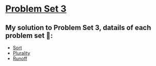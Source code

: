 # [Problem Set 3](https://cs50.harvard.edu/x/2024/psets/3/)

## My solution to Problem Set 3, datails of each problem set 🔗:

- [Sort](https://cs50.harvard.edu/x/2024/psets/3/sort/)
- [Plurality](https://cs50.harvard.edu/x/2024/psets/3/plurality/)
- [Runoff](https://cs50.harvard.edu/x/2024/psets/3/runoff/)
